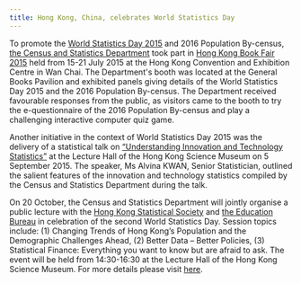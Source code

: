 ```yaml
---
title: Hong Kong, China, celebrates World Statistics Day
---
```

To promote the <a href ="http://www.censtatd.gov.hk/statistical_literacy/wsd2015/index.jsp" target="_blank">World Statistics Day 2015</a> and 2016 Population By-census, <a href="http://www.censtatd.gov.hk/" target="_blank">the Census and Statistics Department</a> took part in <a href="http://www.censtatd.gov.hk/pastprojects/bf2015/index.jsp" target="_blank">Hong Kong Book Fair 2015</a> held from 15-21 July 2015 at the Hong Kong Convention and Exhibition Centre in Wan Chai. The Department's booth was located at the General Books Pavilion and exhibited panels giving details of the World Statistics Day 2015 and the 2016 Population By-census. The Department received favourable responses from the public, as visitors came to the booth to try the e-questionnaire of the 2016 Population By-census and play a challenging interactive computer quiz game.

Another initiative in the context of World Statistics Day 2015 was the delivery of a statistical talk on <a href="http://www.censtatd.gov.hk/statistical_literacy/wsd2015/uits/index.jsp" target="_blank">“Understanding Innovation and Technology Statistics”</a> at the Lecture Hall of the Hong Kong Science Museum on 5 September 2015. The speaker, Ms Alvina KWAN, Senior Statistician, outlined the salient features of the innovation and technology statistics compiled by the Census and Statistics Department during the talk. 

On 20 October, the Census and Statistics Department will jointly organise a public lecture with the <a href="http://www.hkss.org.hk/" target="_blank">Hong Kong Statistical Society</a> and <a href="http://www.edb.gov.hk/en/" target="_blank">the Education Bureau</a> in celebration of the second World Statistics Day. Session topics include: (1) Changing Trends of Hong Kong’s Population and the Demographic Challenges Ahead, (2) Better Data – Better Policies, (3) Statistical Finance: Everything you want to know but are afraid to ask. The event will be held from 14:30-16:30 at the Lecture Hall of the Hong Kong Science Museum. For more details please visit <a href="http://www.censtatd.gov.hk/statistical_literacy/wsd2015/public_lecture/index.jsp" target="_blank">here</a>.
